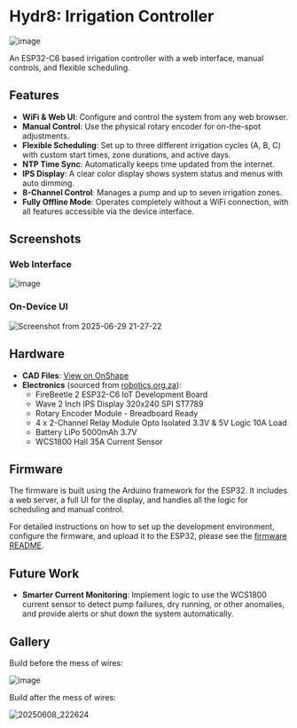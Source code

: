 # Hydr8: Irrigation Controller

![image](https://github.com/user-attachments/assets/09214a03-ba51-4387-acdd-ce2d5f2400e1)

An ESP32-C6 based irrigation controller with a web interface, manual controls, and flexible scheduling.

## Features

- **WiFi & Web UI**: Configure and control the system from any web browser.
- **Manual Control**: Use the physical rotary encoder for on-the-spot adjustments.
- **Flexible Scheduling**: Set up to three different irrigation cycles (A, B, C) with custom start times, zone durations, and active days.
- **NTP Time Sync**: Automatically keeps time updated from the internet.
- **IPS Display**: A clear color display shows system status and menus with auto dimming.
- **8-Channel Control**: Manages a pump and up to seven irrigation zones.
- **Fully Offline Mode**: Operates completely without a WiFi connection, with all features accessible via the device interface.

## Screenshots

### Web Interface

![image](https://github.com/user-attachments/assets/95d74a90-c597-4952-88c8-14035d9b3d4a)


### On-Device UI

![Screenshot from 2025-06-29 21-27-22](https://github.com/user-attachments/assets/f2cf33d0-eba3-4ca9-87fd-d835c4b20bc7)


## Hardware

- **CAD Files**: [View on OnShape](https://cad.onshape.com/documents/08bfc36dcbbf2398b4b87e4d/w/2dae12507b7940b517cf4320/e/530747a0889b15aeda69d576)
- **Electronics** (sourced from [robotics.org.za](https://www.robotics.org.za/)):
  - FireBeetle 2 ESP32-C6 IoT Development Board
  - Wave 2 Inch IPS Display 320x240 SPI ST7789
  - Rotary Encoder Module - Breadboard Ready
  - 4 x 2-Channel Relay Module Opto Isolated 3.3V & 5V Logic 10A Load
  - Battery LiPo 5000mAh 3.7V
  - WCS1800 Hall 35A Current Sensor

## Firmware

The firmware is built using the Arduino framework for the ESP32. It includes a web server, a full UI for the display, and handles all the logic for scheduling and manual control.

For detailed instructions on how to set up the development environment, configure the firmware, and upload it to the ESP32, please see the [firmware README](./firmware/README.md).

## Future Work

- **Smarter Current Monitoring**: Implement logic to use the WCS1800 current sensor to detect pump failures, dry running, or other anomalies, and provide alerts or shut down the system automatically.

## Gallery

Build before the mess of wires:

![image](https://github.com/user-attachments/assets/dd677304-e893-42ce-b50a-1b302cc7d4c6)

Build after the mess of wires:

![20250608_222624](https://github.com/user-attachments/assets/e1cf5acc-12de-4254-afaa-bb1e9ae71cd1)

